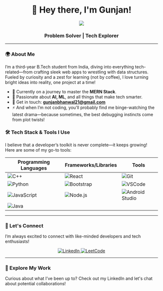 <h1 align="center">👋 Hey there, I'm Gunjan!</h1>

<p align="center">
  <img src="https://readme-typing-svg.demolab.com/?lines=Exploring%20the%20digital%20world%20with%20code!;&width=500&height=50">
</p>

<h3 align="center">  Problem Solver | Tech Explorer</h3>

---

### 🌍 About Me

I’m a third-year B.Tech student from India, diving into everything tech-related—from crafting sleek web apps to wrestling with data structures. Fueled by curiosity and a zest for learning (not by coffee), I love turning bright ideas into reality, one project at a time!

- 🔭 Currently on a journey to master the **MERN Stack**.
- 🧠 Passionate about **AI, ML**, and all things that make tech smarter.
- 📧 Get in touch: **gunjanbhanwal21@gmail.com**
- ⚡ And when I’m not coding, you’ll probably find me binge-watching the latest drama—because sometimes, the best debugging instincts come from plot twists!
### 🛠️ Tech Stack & Tools I Use

I believe that a developer’s toolkit is never complete—it keeps growing! Here are some of my go-to tools:

| **Programming Languages** | **Frameworks/Libraries** | **Tools** |
| -------------------------- | ------------------------- | ----------- |
| ![C++](https://img.shields.io/badge/C%2B%2B-blue?style=for-the-badge&logo=cplusplus) | ![React](https://img.shields.io/badge/React-blue?style=for-the-badge&logo=react) | ![Git](https://img.shields.io/badge/Git-orange?style=for-the-badge&logo=git) |
| ![Python](https://img.shields.io/badge/Python-blue?style=for-the-badge&logo=python) | ![Bootstrap](https://img.shields.io/badge/Bootstrap-purple?style=for-the-badge&logo=bootstrap) | ![VSCode](https://img.shields.io/badge/VSCode-blue?style=for-the-badge&logo=visualstudiocode) |
| ![JavaScript](https://img.shields.io/badge/JavaScript-yellow?style=for-the-badge) | ![Node.js](https://img.shields.io/badge/Node.js-green?style=for-the-badge&logo=nodedotjs) | ![Android Studio](https://img.shields.io/badge/Android%20Studio-3DDC84?style=for-the-badge&logo=androidstudio) |
| ![Java](https://img.shields.io/badge/Java-red?style=for-the-badge&logo=java) |  |  |


---


### 🔗 Let's Connect
I’m always excited to connect with like-minded developers and tech enthusiasts!

<p align="center">
  <a href="https://www.linkedin.com/in/gunjanbhanwal/" target="_blank">
    <img src="https://img.shields.io/badge/LinkedIn-Connect%20with%20me-blue?style=for-the-badge&logo=linkedin" alt="LinkedIn" />
  </a>
  <a href="https://leetcode.com/u/gunjan_bhanwal/" target="_blank">
    <img src="https://img.shields.io/badge/LeetCode-Competitive%20Coding-yellow?style=for-the-badge&logo=leetcode" alt="LeetCode" />
  </a>
</p>

---

### 💼 Explore My Work
Curious about what I’ve been up to? Check out my LinkedIn and let's chat about potential collaborations!
